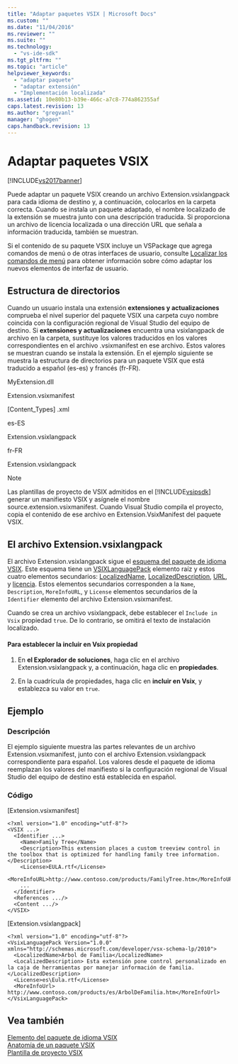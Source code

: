```yaml
---
title: "Adaptar paquetes VSIX | Microsoft Docs"
ms.custom: ""
ms.date: "11/04/2016"
ms.reviewer: ""
ms.suite: ""
ms.technology: 
  - "vs-ide-sdk"
ms.tgt_pltfrm: ""
ms.topic: "article"
helpviewer_keywords: 
  - "adaptar paquete"
  - "adaptar extensión"
  - "Implementación localizada"
ms.assetid: 10e80b13-b39e-466c-a7c8-774a862355af
caps.latest.revision: 13
ms.author: "gregvanl"
manager: "ghogen"
caps.handback.revision: 13
---
```

# Adaptar paquetes VSIX
[!INCLUDE[vs2017banner](../code-quality/includes/vs2017banner.md)]

Puede adaptar un paquete VSIX creando un archivo Extension.vsixlangpack para cada idioma de destino y, a continuación, colocarlos en la carpeta correcta. Cuando se instala un paquete adaptado, el nombre localizado de la extensión se muestra junto con una descripción traducida. Si proporciona un archivo de licencia localizada o una dirección URL que señala a información traducida, también se muestran.  
  
 Si el contenido de su paquete VSIX incluye un VSPackage que agrega comandos de menú o de otras interfaces de usuario, consulte [Localizar los comandos de menú](../extensibility/localizing-menu-commands.md) para obtener información sobre cómo adaptar los nuevos elementos de interfaz de usuario.  
  
## Estructura de directorios  
 Cuando un usuario instala una extensión **extensiones y actualizaciones** comprueba el nivel superior del paquete VSIX una carpeta cuyo nombre coincida con la configuración regional de Visual Studio del equipo de destino. Si **extensiones y actualizaciones** encuentra una vsixlangpack de archivo en la carpeta, sustituye los valores traducidos en los valores correspondientes en el archivo .vsixmanifest en ese archivo. Estos valores se muestran cuando se instala la extensión. En el ejemplo siguiente se muestra la estructura de directorios para un paquete VSIX que está traducido a español \(es\-es\) y francés \(fr\-FR\).  
  
 MyExtension.dll  
  
 Extension.vsixmanifest  
  
 \[Content\_Types\] .xml  
  
 es\-ES  
  
 Extension.vsixlangpack  
  
 fr\-FR  
  
 Extension.vsixlangpack  
  
> [!NOTE]
>  Las plantillas de proyecto de VSIX admitidos en el [!INCLUDE[vsipsdk](../extensibility/includes/vsipsdk_md.md)] generar un manifiesto VSIX y asígnele el nombre source.extension.vsixmanifest. Cuando Visual Studio compila el proyecto, copia el contenido de ese archivo en Extension.VsixManifest del paquete VSIX.  
  
## El archivo Extension.vsixlangpack  
 El archivo Extension.vsixlangpack sigue el [esquema del paquete de idioma VSIX](../extensibility/vsx-language-pack-schema-reference.md). Este esquema tiene un [VSIXLanguagePack](../extensibility/vsixlanguagepack-element-vsix-language-pack-schema.md) elemento raíz y estos cuatro elementos secundarios: [LocalizedName](../extensibility/localizedname-element-vsix-language-pack-schema.md), [LocalizedDescription](../extensibility/localizeddescription-element-vsix-language-pack-schema.md), [URL](../extensibility/moreinfourl-element-vsix-language-pack-schema.md), y [licencia](../extensibility/license-element-vsix-language-pack-schema.md). Estos elementos secundarios corresponden a la `Name`, `Description`, `MoreInfoURL`, y `License` elementos secundarios de la `Identifier` elemento del archivo Extension.vsixmanifest.  
  
 Cuando se crea un archivo vsixlangpack, debe establecer el `Include in Vsix` propiedad `true`. De lo contrario, se omitirá el texto de instalación localizado.  
  
#### Para establecer la incluir en Vsix propiedad  
  
1.  En **el Explorador de soluciones**, haga clic en el archivo Extension.vsixlangpack y, a continuación, haga clic en **propiedades**.  
  
2.  En la cuadrícula de propiedades, haga clic en **incluir en Vsix**, y establezca su valor en `true`.  
  
## Ejemplo  
  
### Descripción  
 El ejemplo siguiente muestra las partes relevantes de un archivo Extension.vsixmanifest, junto con el archivo Extension.vsixlangpack correspondiente para español. Los valores desde el paquete de idioma reemplazan los valores del manifiesto si la configuración regional de Visual Studio del equipo de destino está establecida en español.  
  
### Código  
 \[Extension.vsixmanifest\]  
  
```  
<?xml version="1.0" encoding="utf-8"?>  
<VSIX ...>  
  <Identifier ...>  
    <Name>Family Tree</Name>  
    <Description>This extension places a custom treeview control in the toolbox that is optimized for handling family tree information.</Description>  
    <License>EULA.rtf</License>  
    <MoreInfoURL>http://www.contoso.com/products/FamilyTree.htm</MoreInfoURL>  
    ...  
  </Identifier>  
  <References .../>  
  <Content .../>  
</VSIX>  
```  
  
 \[Extension.vsixlangpack\]  
  
```  
<?xml version="1.0" encoding="utf-8"?>  
<VsixLanguagePack Version="1.0.0" xmlns="http://schemas.microsoft.com/developer/vsx-schema-lp/2010">  
  <LocalizedName>Arbol de Familia</LocalizedName>  
  <LocalizedDescription> Esta extensión pone control personalizado en la caja de herramientas por manejar información de familia.</LocalizedDescription>  
  <License>es\Eula.rtf</License>  
  <MoreInfoUrl> http://www.contoso.com/products/es/ArbolDeFamilia.htm</MoreInfoUrl>  
</VsixLanguagePack>  
```  
  
## Vea también  
 [Elemento del paquete de idioma VSIX](../extensibility/vsixlanguagepack-element-vsix-language-pack-schema.md)   
 [Anatomía de un paquete VSIX](../extensibility/anatomy-of-a-vsix-package.md)   
 [Plantilla de proyecto VSIX](../extensibility/vsix-project-template.md)